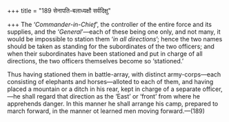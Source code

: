 +++
title = "189 सेनापति-बलाध्यक्षौ सर्वदिक्षु"

+++
The ‘*Commander-in-Chief*’, the controller of the entire force and its
supplies, and the ‘*General*’—each of these being one only, and not
many, it would be impossible to station them ‘*in all directions*’;
hence the two names should be taken as standing for the subordinates of
the two officers; and when their subordinates have been stationed and
put in charge of all directions, the two officers themselves become so
‘stationed.’

Thus having stationed them in battle-array, with distinct
army-corps—each consisting of elephants and horses—alloted to each of
them, and having placed a mountain or a ditch in his rear, kept in
charge of a separate officer,—he shall regard that direction as the
‘East’ or ‘front’ from where he apprehends danger. In this manner he
shall arrange his camp, prepared to march forward, in the manner ot
learned men moving forward.—(189)


